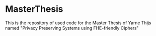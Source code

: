 # MasterThesis
This is the repository of used code for the Master Thesis of Yarne Thijs named "Privacy Preserving Systems using FHE-friendly Ciphers"
